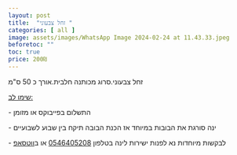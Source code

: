 ```yaml
---
layout: post
title:  "זחל צבעוני "
categories: [ all ]
image: assets/images/WhatsApp Image 2024-02-24 at 11.43.33.jpeg
beforetoc: ""
toc: true
price: 200₪
---
```


זחל צבעוני.סרוג מכותנה חלבית.אורך  כ 50 ס"מ


<p><u>שימו לב:</u></p>
<p>- התשלום בפייבוקס או מזומן</p>
<p>- ינה סורגת את הבובות במיוחד אז הכנת הבובה תיקח בין שבוע לשבועיים<br></p>
<p>- לבקשות מיוחדות נא לפנות ישירות לינה בטלפון <a href="tel:0546405208" target="_blank">0546405208</a> או ב<a href="https://wa.me/972546405208?text=שלום, בקשר לרעשן נעים לתינוקות נראה מעניין מאוד" target="_blank">ווטסאפ</a></p>